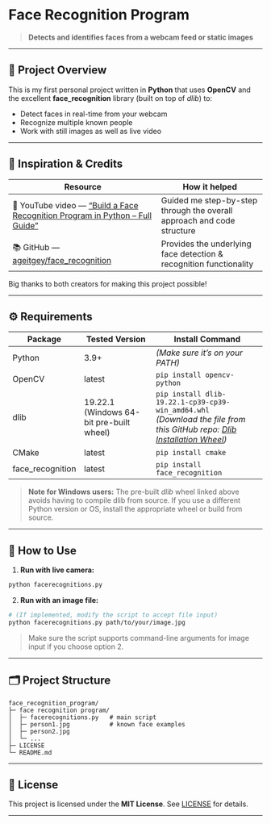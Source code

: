 # Face Recognition Program

> **Detects and identifies faces from a webcam feed or static images**

---

## 📖 Project Overview
This is my first personal project written in **Python** that uses **OpenCV** and the excellent **face_recognition** library (built on top of *dlib*) to:

- Detect faces in real-time from your webcam
- Recognize multiple known people
- Work with still images as well as live video

---

## 🙏 Inspiration & Credits
| Resource | How it helped |
| -------- | ------------- |
| 🎥 YouTube video — [“Build a Face Recognition Program in Python – Full Guide”](https://www.youtube.com/watch?v=dY29JzuMJJU&list=WL&index=3&t=9s) | Guided me step-by-step through the overall approach and code structure |
| 📚 GitHub — [ageitgey/face_recognition](https://github.com/ageitgey/face_recognition) | Provides the underlying face detection & recognition functionality |

Big thanks to both creators for making this project possible!

---

## ⚙️ Requirements
| Package | Tested Version | Install Command |
|---------|----------------|-----------------|
| Python  | 3.9+ | *(Make sure it’s on your PATH)* |
| OpenCV | latest | `pip install opencv-python` |
| dlib    | 19.22.1 (Windows 64-bit pre-built wheel) | `pip install dlib-19.22.1-cp39-cp39-win_amd64.whl` <br> *(Download the file from this GitHub repo: [Dlib Installation Wheel](https://github.com/Cfuhfsgh/Dlib-library-Installation/blob/main/dlib-19.22.1-cp39-cp39-win_amd64.whl))* |
| CMake   | latest | `pip install cmake` |
| face_recognition | latest | `pip install face_recognition` |

> **Note for Windows users:** The pre-built *dlib* wheel linked above avoids having to compile dlib from source. If you use a different Python version or OS, install the appropriate wheel or build from source.

---

## 📂 How to Use

1. **Run with live camera:**
```bash
python facerecognitions.py
```

2. **Run with an image file:**
```bash
# (If implemented, modify the script to accept file input)
python facerecognitions.py path/to/your/image.jpg
```

> Make sure the script supports command-line arguments for image input if you choose option 2.

---

## 🗂️ Project Structure
```
face_recognition_program/
├─ face recognition program/
│  ├─ facerecognitions.py   # main script
│  ├─ person1.jpg           # known face examples
│  ├─ person2.jpg
│  └─ ...
├─ LICENSE
└─ README.md
```

---

## 📜 License
This project is licensed under the **MIT License**. See [LICENSE](LICENSE) for details.

---
